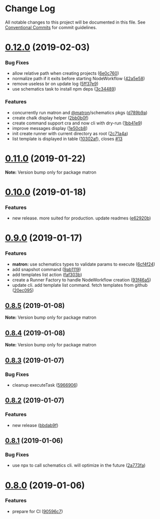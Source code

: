 # Change Log

All notable changes to this project will be documented in this file.
See [Conventional Commits](https://conventionalcommits.org) for commit guidelines.

# [0.12.0](https://github.com/emyann/matron/compare/v0.11.0...v0.12.0) (2019-02-03)


### Bug Fixes

* allow relative path when creating projects ([6e0c760](https://github.com/emyann/matron/commit/6e0c760))
* normalize path if it exits before starting NodeWorkflow ([42a5e58](https://github.com/emyann/matron/commit/42a5e58))
* remove useless br on update log ([5ff37e9](https://github.com/emyann/matron/commit/5ff37e9))
* use schematics task to install npm deps ([3c34489](https://github.com/emyann/matron/commit/3c34489))


### Features

* concurrently run matron and [@matron](https://github.com/matron)/schematics pkgs ([d789b9a](https://github.com/emyann/matron/commit/d789b9a))
* create chalk display helper ([2bb0b0f](https://github.com/emyann/matron/commit/2bb0b0f))
* create command support cra and now cli with dry-run ([1bb41e9](https://github.com/emyann/matron/commit/1bb41e9))
* improve messages display ([1e50cb8](https://github.com/emyann/matron/commit/1e50cb8))
* init create runner with current directory as root ([2c71a4a](https://github.com/emyann/matron/commit/2c71a4a))
* list template is displayed in table ([10302af](https://github.com/emyann/matron/commit/10302af)), closes [#13](https://github.com/emyann/matron/issues/13)





# [0.11.0](https://github.com/emyann/matron/compare/v0.10.0...v0.11.0) (2019-01-22)

**Note:** Version bump only for package matron





# [0.10.0](https://github.com/emyann/matron/compare/v0.9.0...v0.10.0) (2019-01-18)


### Features

* new release. more suited for production. update readmes ([e62920b](https://github.com/emyann/matron/commit/e62920b))





# [0.9.0](https://github.com/emyann/matron/compare/v0.8.5...v0.9.0) (2019-01-17)


### Features

* **matron:** use schematics types to validate params to execute ([6cf4f24](https://github.com/emyann/matron/commit/6cf4f24))
* add snapshot command ([9ab1119](https://github.com/emyann/matron/commit/9ab1119))
* add templates list action ([faf303b](https://github.com/emyann/matron/commit/faf303b))
* create a Runner Factory to handle NodeWorkflow creation ([93f46a5](https://github.com/emyann/matron/commit/93f46a5))
* update cli. add template list command. fetch templates from github ([20ec095](https://github.com/emyann/matron/commit/20ec095))





## [0.8.5](https://github.com/emyann/matron/compare/v0.8.4...v0.8.5) (2019-01-08)

**Note:** Version bump only for package matron





## [0.8.4](https://github.com/emyann/matron/compare/v0.8.3...v0.8.4) (2019-01-08)

**Note:** Version bump only for package matron





## [0.8.3](https://github.com/emyann/matron/compare/v0.8.2...v0.8.3) (2019-01-07)


### Bug Fixes

* cleanup executeTask ([5966906](https://github.com/emyann/matron/commit/5966906))





## [0.8.2](https://github.com/emyann/matron/compare/v0.8.1...v0.8.2) (2019-01-07)


### Features

* new release ([bbdab9f](https://github.com/emyann/matron/commit/bbdab9f))





## [0.8.1](https://github.com/emyann/matron/compare/v0.8.0...v0.8.1) (2019-01-06)


### Bug Fixes

* use npx to call schematics cli. will optimize in the future ([2a773fa](https://github.com/emyann/matron/commit/2a773fa))





# [0.8.0](https://github.com/emyann/matron/compare/v0.7.2...v0.8.0) (2019-01-06)


### Features

* prepare for CI ([90596c7](https://github.com/emyann/matron/commit/90596c7))
